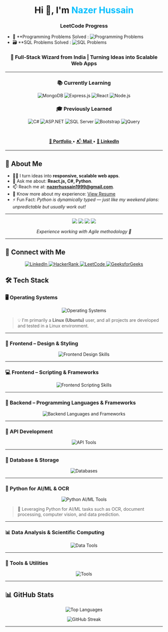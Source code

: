 <h1 align="center">
  Hi 👋, I'm <span style="color: #00bfff;">Nazer Hussain</span>
</h1>
<h3 align="center">LeetCode Progress</h3>

- 🧠 **Programming Problems Solved : ![Programming Problems](https://img.shields.io/badge/Programming-{count}-blue)
- 🗃️ **SQL Problems Solved : ![SQL Problems](https://img.shields.io/badge/SQL-{count}-green)

<h3 align="center">
  🚀 Full-Stack Wizard from India | Turning Ideas into Scalable Web Apps
</h3>
<hr>
<h3 align="center">📚 Currently Learning</h3>
<p align="center">
  <img src="https://img.shields.io/badge/MongoDB-4EA94B?style=for-the-badge&logo=mongodb&logoColor=white" alt="MongoDB"/>
  <img src="https://img.shields.io/badge/Express.js-000000?style=for-the-badge&logo=express&logoColor=white" alt="Express.js"/>
  <img src="https://img.shields.io/badge/React-61DAFB?style=for-the-badge&logo=react&logoColor=black" alt="React"/>
  <img src="https://img.shields.io/badge/Node.js-339933?style=for-the-badge&logo=nodedotjs&logoColor=white" alt="Node.js"/>
</p>

<h3 align="center">🎓 Previously Learned</h3>
<p align="center">
  <img src="https://img.shields.io/badge/C%23-239120?style=for-the-badge&logo=csharp&logoColor=white" alt="C#"/>
  <img src="https://img.shields.io/badge/ASP.NET-512BD4?style=for-the-badge&logo=dotnet&logoColor=white" alt="ASP.NET"/>
  <img src="https://img.shields.io/badge/MS%20SQL%20Server-CC2927?style=for-the-badge&logo=microsoftsqlserver&logoColor=white" alt="SQL Server"/>
  <img src="https://img.shields.io/badge/Bootstrap-563D7C?style=for-the-badge&logo=bootstrap&logoColor=white" alt="Bootstrap"/>
  <img src="https://img.shields.io/badge/JQuery-0769AD?style=for-the-badge&logo=jquery&logoColor=white" alt="jQuery"/>
</p>


<br/>

<p align="center">
  <a href="https://nazerhussain86.github.io/NazerHussain_Portfolio/" target="_blank">
    🧠 <b>Portfolio</b>
  </a> • 
  <a href="mailto:nazerhussain1999@gmail.com" target="_blank">
    📬 <b>Mail</b>
  </a> • 
  <a href="https://www.linkedin.com/in/nazerhussainabdulraheem/" target="_blank">
    💼 <b>LinkedIn</b>
  </a>
</p>

<hr>

## 🧠 About Me

- 👨‍💻 I turn ideas into **responsive, scalable web apps**.
- 💬 Ask me about: **React.js, C#, Python**.
- 📫 Reach me at: **nazerhussain1999@gmail.com**.
- 📄 Know more about my experience: [View Resume](#) <!-- Update your resume link here -->
- ⚡ Fun Fact: *Python is dynamically typed — just like my weekend plans: unpredictable but usually work out!*
<hr>
<p align="center">
  <img src="https://img.shields.io/static/v1?label=C%23&message=30%25&color=blue&style=for-the-badge"/>
  <img src="https://img.shields.io/static/v1?label=JavaScript&message=30%25&color=yellow&style=for-the-badge"/>
  <img src="https://img.shields.io/static/v1?label=SQL%20Server&message=30%25&color=orange&style=for-the-badge"/>
  <img src="https://img.shields.io/static/v1?label=React&message=10%25&color=cyan&style=for-the-badge"/>
</p>

<p align="center"><i>Experience working with Agile methodology 🚀</i></p>
<hr>

## 🤝 Connect with Me
<p align="center">
  <a href="https://linkedin.com/in/nazerhussainabdulraheem" target="_blank">
    <img src="https://img.shields.io/badge/LinkedIn-blue?style=for-the-badge&logo=linkedin" alt="LinkedIn"/>
  </a>
  <a href="https://www.hackerrank.com/nazerhussain1999" target="_blank">
    <img src="https://img.shields.io/badge/HackerRank-2EC866?style=for-the-badge&logo=HackerRank&logoColor=white" alt="HackerRank"/>
  </a>
  <a href="https://leetcode.com/nazerhussain1999" target="_blank">
    <img src="https://img.shields.io/badge/LeetCode-FFA116?style=for-the-badge&logo=leetcode&logoColor=white" alt="LeetCode"/>
  </a>
  <a href="https://auth.geeksforgeeks.org/user/nazerhussain1999" target="_blank">
    <img src="https://img.shields.io/badge/GeeksforGeeks-0F9D58?style=for-the-badge&logo=geeksforgeeks&logoColor=white" alt="GeeksforGeeks"/>
  </a>
</p>

## 🛠️ Tech Stack

### 🖥️ Operating Systems
<p align="center">
  <img src="https://skillicons.dev/icons?i=ubuntu,linux,windows" alt="Operating Systems"/>
</p>

> 💡 I'm primarily a **Linux (Ubuntu)** user, and all projects are developed and tested in a Linux environment.

---

### 🎨 Frontend – Design & Styling
<p align="center">
  <img src="https://skillicons.dev/icons?i=html,css,bootstrap,tailwind,figma" alt="Frontend Design Skills"/>
</p>

---

### 💻 Frontend – Scripting & Frameworks
<p align="center">
  <img src="https://skillicons.dev/icons?i=javascript,typescript,jquery,react" alt="Frontend Scripting Skills"/>
</p>

---

### 🧠 Backend – Programming Languages & Frameworks
<p align="center">
  <img src="https://skillicons.dev/icons?i=dotnet,cs,python,nodejs,express" alt="Backend Languages and Frameworks"/>
</p>

---

### 🔌 API Development
<p align="center">
  <img src="https://skillicons.dev/icons?i=nodejs,express,dotnet" alt="API Tools"/>
</p>

---

### 🧪 Database & Storage
<p align="center">
  <img src="https://skillicons.dev/icons?i=mysql,sqlite,firebase" alt="Databases"/>
</p>

---

### 🤖 Python for AI/ML & OCR
<p align="center">
  <img src="https://skillicons.dev/icons?i=python,opencv,pytorch,tensorflow" alt="Python AI/ML Tools"/>
</p>

> 🧠 Leveraging Python for AI/ML tasks such as OCR, document processing, computer vision, and data prediction.

---

### 📊 Data Analysis & Scientific Computing
<p align="center">
  <img src="https://skillicons.dev/icons?i=python,pandas" alt="Data Tools"/>
</p>

---

### 🧰 Tools & Utilities
<p align="center">
  <img src="https://skillicons.dev/icons?i=git,gitlab,postman,photoshop" alt="Tools"/>
</p>

<hr>

## 📊 GitHub Stats

<p align="center">
  <img src="https://github-readme-stats.vercel.app/api/top-langs/?username=nazerhussain86&layout=compact&theme=tokyonight" alt="Top Languages" />
</p>


<p align="center">
  <img src="https://github-readme-streak-stats.herokuapp.com/?user=nazerhussain86&theme=tokyonight" alt="GitHub Streak" />
</p>

---
